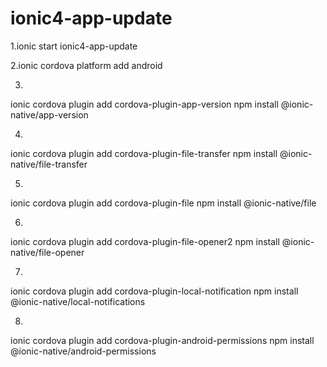# ionic4-app-update

1.ionic start ionic4-app-update

2.ionic cordova platform add android

3.
ionic cordova plugin add cordova-plugin-app-version
npm install @ionic-native/app-version

4.
ionic cordova plugin add cordova-plugin-file-transfer
npm install @ionic-native/file-transfer

5.
ionic cordova plugin add cordova-plugin-file
npm install @ionic-native/file

6.
ionic cordova plugin add cordova-plugin-file-opener2
npm install @ionic-native/file-opener

7.
ionic cordova plugin add cordova-plugin-local-notification
npm install @ionic-native/local-notifications

8.
ionic cordova plugin add cordova-plugin-android-permissions
npm install @ionic-native/android-permissions

